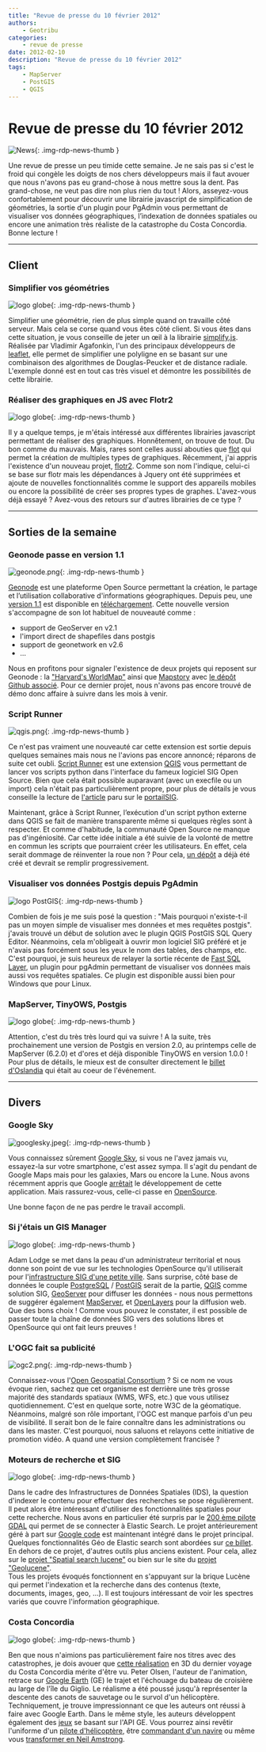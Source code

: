 ```yaml
---
title: "Revue de presse du 10 février 2012"
authors:
    - Geotribu
categories:
    - revue de presse
date: 2012-02-10
description: "Revue de presse du 10 février 2012"
tags:
    - MapServer
    - PostGIS
    - QGIS
---
```


# Revue de presse du 10 février 2012

![News](https://cdn.geotribu.fr/img/internal/icons-rdp-news/news.png "Icône news générique"){: .img-rdp-news-thumb }

Une revue de presse un peu timide cette semaine. Je ne sais pas si c'est le froid qui congèle les doigts de nos chers développeurs mais il faut avouer que nous n'avons pas eu grand-chose à nous mettre sous la dent. Pas grand-chose, ne veut pas dire non plus rien du tout ! Alors, asseyez-vous confortablement pour découvrir une librairie javascript de simplification de géométries, la sortie d'un plugin pour PgAdmin vous permettant de visualiser vos données géographiques, l’indexation de données spatiales ou encore une animation très réaliste de la catastrophe du Costa Concordia. Bonne lecture !

----

## Client

### Simplifier vos géométries

![logo globe](https://cdn.geotribu.fr/img/internal/icons-rdp-news/world.png "Icône de globe"){: .img-rdp-news-thumb }

Simplifier une géométrie, rien de plus simple quand on travaille côté serveur. Mais cela se corse quand vous êtes côté client. Si vous êtes dans cette situation, je vous conseille de jeter un œil à la librairie [simplify.js](http://mourner.github.com/simplify-js/). Réalisée par Vladimir Agafonkin, l'un des principaux développeurs de [leaflet](http://leaflet.cloudmade.com/), elle permet de simplifier une polyligne en se basant sur une combinaison des algorithmes de Douglas-Peucker et de distance radiale. L'exemple donné est en tout cas très visuel et démontre les possibilités de cette librairie.

### Réaliser des graphiques en JS avec Flotr2

![logo globe](https://cdn.geotribu.fr/img/internal/icons-rdp-news/world.png "Icône de globe"){: .img-rdp-news-thumb }

Il y a quelque temps, je m'étais intéressé aux différentes librairies javascript permettant de réaliser des graphiques. Honnêtement, on trouve de tout. Du bon comme du mauvais. Mais, rares sont celles aussi abouties que [flot](http://code.google.com/p/flot/) qui permet la création de multiples types de graphiques. Récemment, j'ai appris l'existence d'un nouveau projet, [flotr2](http://www.humblesoftware.com/flotr2). Comme son nom l'indique, celui-ci se base sur flotr mais les dépendances à Jquery ont été supprimées et ajoute de nouvelles fonctionnalités comme le support des appareils mobiles ou encore la possibilité de créer ses propres types de graphes. L'avez-vous déjà essayé ? Avez-vous des retours sur d'autres librairies de ce type ?

----

## Sorties de la semaine

### Geonode passe en version 1.1

![geonode.png](https://cdn.geotribu.fr/img/logos-icones/logiciels_librairies/geonode.png){: .img-rdp-news-thumb }

[Geonode](http://geonode.org/) est une plateforme Open Source permettant la création, le partage et l’utilisation collaborative d'informations géographiques. Depuis peu, une [version 1.1](http://geonode.org/2012/02/geonode-1-1-released/) est disponible en [téléchargement](http://dev.geonode.org/release/GeoNode-1.1.tar.gz). Cette nouvelle version s'accompagne de son lot habituel de nouveauté comme :

* support de GeoServer en v2.1
* l'import direct de shapefiles dans postgis
* support de geonetwork en v2.6
* ...

Nous en profitons pour signaler l'existence de deux projets qui reposent sur Geonode : la ["Harvard's WorldMap"](http://worldmap.harvard.edu/) ainsi que [Mapstory](http://mapstory.org/) avec [le dépôt Github associé](https://github.com/opengeo/mapstory/). Pour ce dernier projet, nous n'avons pas encore trouvé de démo donc affaire à suivre dans les mois à venir.  

### Script Runner

![qgis.png](https://cdn.geotribu.fr/img/logos-icones/logiciels_librairies/qgis.png){: .img-rdp-news-thumb }

Ce n'est pas vraiment une nouveauté car cette extension est sortie depuis quelques semaines mais nous ne l'avions pas encore annoncé; réparons de suite cet oubli. [Script Runner](http://spatialgalaxy.net/2012/01/29/script-runner-a-plugin-to-run-python-scripts-in-qgis/) est une extension [QGIS](https://www.qgis.org/) vous permettant de lancer vos scripts python dans l'interface du fameux logiciel SIG Open Source. Bien que cela était possible auparavant (avec un execfile ou un import) cela n'était pas particulièrement propre, pour plus de détails je vous conseille la lecture de [l'article](http://www.portailsig.org/content/qgis-lancer-des-scripts-python-ou-des-commandes-shell-depuis-la-console-python-ou-avec-scrip) paru sur le [portailSIG](http://www.portailsig.org/).

Maintenant, grâce à Script Runner, l’exécution d'un script python externe dans QGIS se fait de manière transparente même si quelques règles sont à respecter. Et comme d'habitude, la communauté Open Source ne manque pas d'ingéniosité. Car cette idée initiale a été suivie de la volonté de mettre en commun les scripts que pourraient créer les utilisateurs. En effet, cela serait dommage de réinventer la roue non ? Pour cela, [un dépôt](https://plugins.qgis.org/snippets/) a déjà été créé et devrait se remplir progressivement.

### Visualiser vos données Postgis depuis PgAdmin

![logo PostGIS](https://cdn.geotribu.fr/img/logos-icones/logiciels_librairies/postgis.png "PostGIS"){: .img-rdp-news-thumb }

Combien de fois je me suis posé la question : "Mais pourquoi n'existe-t-il pas un moyen simple de visualiser mes données et mes requêtes postgis". j'avais trouvé un début de solution avec le plugin QGIS PostGIS SQL Query Editor. Néanmoins, cela m'obligeait à ouvrir mon logiciel SIG préféré et je n'avais pas forcément sous les yeux le nom des tables, des champs, etc. C'est pourquoi, je suis heureux de relayer la sortie récente de [Fast SQL Layer](http://geotux.tuxfamily.org/index.php/en/component/k2/item/293-consola-sql-para-plugin-pgadmin-postgis-viewer), un plugin pour pgAdmin permettant de visualiser vos données mais aussi vos requêtes spatiales. Ce plugin est disponible aussi bien pour Windows que pour Linux.

### MapServer, TinyOWS, Postgis

![logo globe](https://cdn.geotribu.fr/img/internal/icons-rdp-news/world.png "Icône de globe"){: .img-rdp-news-thumb }

Attention, c'est du très très lourd qui va suivre ! A la suite, très prochainement une version de Postgis en version 2.0, au printemps celle de MapServer (6.2.0) et d'ores et déjà disponible TinyOWS en version 1.0.0 ! Pour plus de détails, le mieux est de consulter directement le [billet d'Oslandia](http://www.oslandia.com/tech/?p=1102) qui était au coeur de l'événement.

----

## Divers

### Google Sky

![googlesky.jpeg](https://cdn.geotribu.fr/img/logos-icones/entreprises_association/google/google_sky.png){: .img-rdp-news-thumb }

Vous connaissez sûrement [Google Sky](http://www.google.com/intl/fr/sky/), si vous ne l'avez jamais vu, essayez-la sur votre smartphone, c'est assez sympa. Il s'agit du pendant de Google Maps mais pour les galaxies, Mars ou encore la Lune. Nous avons récemment appris que Google [arrêtait](http://googleblog.blogspot.com/2012/01/renewing-old-resolutions-for-new-year.html) le développement de cette application. Mais rassurez-vous, celle-ci passe en [OpenSource](http://googleresearch.blogspot.com/2012/01/open-sourcing-sky-map-and-collaborating.html).

Une bonne façon de ne pas perdre le travail accompli.

### Si j'étais un GIS Manager

![logo globe](https://cdn.geotribu.fr/img/internal/icons-rdp-news/world.png "Icône de globe"){: .img-rdp-news-thumb }

Adam Lodge se met dans la peau d'un administrateur territorial et nous donne son point de vue sur les technologies OpenSource qu'il utiliserait pour l'[infrastructure SIG d'une petite ville](http://www.fargeo.com/blog/if-i-were-a-small-city-gis-manager/). Sans surprise, côté base de données le couple [PostgreSQL](http://www.postgresql.org/) / [PostGIS](http://postgis.refractions.net/) serait de la partie, [QGIS](https://www.qgis.org/) comme solution SIG, [GeoServer](http://geoserver.org/display/GEOS/Welcome) pour diffuser les données - nous nous permettons de suggérer également [MapServer](http://mapserver.org/), et [OpenLayers](https://openlayers.org/) pour la diffusion web. Que des bons choix ! Comme vous pouvez le constater, il est possible de passer toute la chaîne de données SIG vers des solutions libres et OpenSource qui ont fait leurs preuves !

### L'OGC fait sa publicité

![ogc2.png](https://cdn.geotribu.fr/img/logos-icones/entreprises_association/ogc.png){: .img-rdp-news-thumb }

Connaissez-vous l'[Open Geospatial Consortium](http://www.opengeospatial.org/) ? Si ce nom ne vous évoque rien, sachez que cet organisme est derrière une très grosse majorité des standards spatiaux (WMS, WFS, etc.) que vous utilisez quotidiennement. C'est en quelque sorte, notre W3C de la géomatique. Néanmoins, malgré son rôle important, l'OGC est manque parfois d'un peu de visibilité. Il serait bon de le faire connaître dans les administrations ou dans les master. C'est pourquoi, nous saluons et relayons cette initiative de promotion vidéo. A quand une version complètement francisée ?

### Moteurs de recherche et SIG

![logo globe](https://cdn.geotribu.fr/img/internal/icons-rdp-news/world.png "Icône de globe"){: .img-rdp-news-thumb }

Dans le cadre des Infrastructures de Données Spatiales (IDS), la question d'indexer le contenu pour effectuer des recherches se pose régulièrement. Il peut alors être intéressant d'utiliser des fonctionnalités spatiales pour cette recherche. Nous avons en particulier été surpris par le [200 ème pilote GDAL](http://erouault.blogspot.com/2012/01/welcome-to-200th-gdalogr-driver.html) qui permet de se connecter à Elastic Search. Le projet antérieurement géré à part sur [Google code](http://code.google.com/p/ogr2elasticsearch) est maintenant intégré dans le projet principal. Quelques fonctionnalités Géo de Elastic search sont abordées sur [ce billet](http://www.elasticsearch.org/blog/2010/08/16/geo_location_and_search.html).  
En dehors de ce projet, d'autres outils plus anciens existent. Pour cela, allez sur le [projet "Spatial search lucene"](http://code.google.com/p/spatial-search-lucene) ou bien sur le site du [projet "Geolucene"](http://sourceforge.net/projects/geolucene/).  
Tous les projets évoqués fonctionnent en s'appuyant sur la brique Lucène qui permet l'indexation et la recherche dans des contenus (texte, documents, images, geo, ...). Il est toujours intéressant de voir les spectres variés que couvre l'information géographique.

### Costa Concordia

![logo globe](https://cdn.geotribu.fr/img/internal/icons-rdp-news/world.png "Icône de globe"){: .img-rdp-news-thumb }

Ben que nous n'aimions pas particulièrement faire nos titres avec des catastrophes, je dois avouer que [cette réalisation](http://www.gearthblog.com/blog/archives/2012/02/the_costa_concordia_3d_tour_is_now.html) en 3D du dernier voyage du Costa Concordia mérite d'être vu. Peter Olsen, l'auteur de l'animation, retrace sur [Google Earth](http://www.google.fr/intl/fr/earth/index.html) (GE) le trajet et l'échouage du bateau de croisière au large de l'île du Giglio. Le réalisme a été poussé jusqu'à représenter la descente des canots de sauvetage ou le survol d'un hélicoptère. Techniquement, je trouve impressionnant ce que les auteurs ont réussi à faire avec Google Earth. Dans le même style, les auteurs développent également des [jeux](http://planetinaction.com/playlist.htm) se basant sur l'API GE. Vous pourrez ainsi revêtir l'uniforme d'un [pilote d'hélicoptère](http://www.planetinaction.com/helicopters), être [commandant d'un navire](http://planetinaction.com/ships15) ou même vous [transformer en Neil Amstrong](http://planetinaction.com/moonlander).
